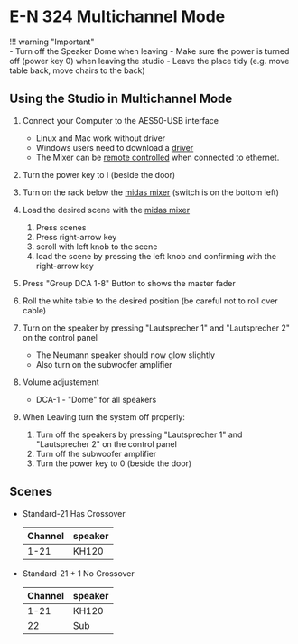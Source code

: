 # E-N 324 Multichannel Mode

!!! warning "Important"    
    - Turn off the Speaker Dome when leaving
    - Make sure the power is turned off (power key 0) when leaving the studio
    - Leave the place tidy (e.g. move table back, move chairs to the back)

## Using the Studio in Multichannel Mode
1. Connect your Computer to the AES50-USB interface
    - Linux and Mac work without driver
    - Windows users need to download a [driver](https://mediadl.musictribe.com/download/software/klarkteknik/KT-USB/KLARK_TEKNIK_KT-USB_v5.12.0_2021-06-28_setup.zip)
    - The Mixer can be [remote controlled](https://www.midasconsoles.com/product.html?modelCode=P0BI9) when connected to ethernet.
1. Turn the power key to I (beside the door)
2. Turn on the rack below the [midas mixer](https://www.midasconsoles.com/product.html?modelCode=P0BI9) (switch is on the bottom left)
3. Load the desired scene with the [midas mixer](https://www.midasconsoles.com/product.html?modelCode=P0BI9)
    1. Press scenes
    2. Press right-arrow key
    3. scroll with left knob to the scene
    4. load the scene by pressing the left knob and confirming with the right-arrow key
4. Press "Group DCA 1-8" Button to shows the master fader
5. Roll the white table to the desired position (be careful not to roll over cable)

7. Turn on the speaker by pressing "Lautsprecher 1" and "Lautsprecher 2" on the control panel
    - The Neumann speaker should now glow slightly
    - Also turn on the subwoofer amplifier
8. Volume adjustement
    - DCA-1 - "Dome" for all speakers

9. When Leaving turn the system off properly:
    1. Turn off the speakers by pressing "Lautsprecher 1" and "Lautsprecher 2" on the control panel
    2. Turn off the subwoofer amplifier
    3. Turn the power key to 0 (beside the door)

## Scenes
- Standard-21
    Has Crossover

    | Channel | speaker |
    |---|---|
    |1-21 | KH120 |

- Standard-21 + 1
    No Crossover

    | Channel | speaker |
    |---|---|
    |1-21 | KH120 |
    | 22 | Sub |


